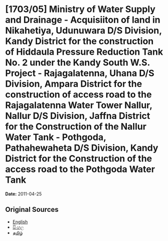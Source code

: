 # [1703/05] Ministry of Water Supply and Drainage - Acquisiiton of land in Nikahetiya, Udunuwara D/S Division, Kandy District for the construction of Hiddaula Pressure Reduction Tank No. 2 under the Kandy South W.S. Project - Rajagalatenna, Uhana D/S Division, Ampara District for the construction of access road to the Rajagalatenna Water Tower Nallur, Nallur D/S Division, Jaffna District for the Construction of the Nallur Water Tank - Pothgoda, Pathahewaheta D/S Division, Kandy District for the Construction of the access road to the Pothgoda Water Tank

**Date:** 2011-04-25

## Original Sources

- [English](https://documents.gov.lk/view/extra-gazettes/2011/4/1703-05_E.pdf)
- [සිංහල](https://documents.gov.lk/view/extra-gazettes/2011/4/1703-05_S.pdf)
- [தமிழ்](https://documents.gov.lk/view/extra-gazettes/2011/4/1703-05_T.pdf)
